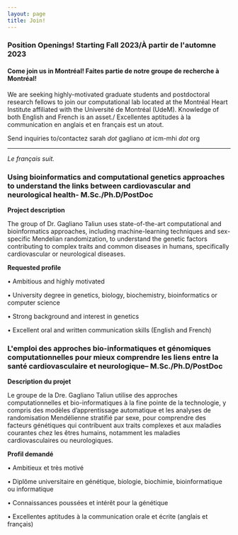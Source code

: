```yaml
---
layout: page
title: Join! 
---
```


### Position Openings! **Starting Fall 2023/À partir de l'automne 2023**

#### <b>Come join us in Montréal! Faites partie de notre groupe de recherche à Montréal! </b>
We are seeking highly-motivated graduate students and postdoctoral research fellows to join our computational lab located at the Montréal Heart Institute affiliated with the Université de Montréal (UdeM).
Knowledge of both English and French is an asset./ Excellentes aptitudes à la communication en anglais et en français est un atout.

Send inquiries to/contactez sarah <i>dot</i> gagliano <i>at</i> icm-mhi <i>dot</i> org

- - - - - 

<i>Le français suit.</i>

### Using bioinformatics and computational genetics approaches to understand the links between cardiovascular and neurological health- M.Sc./Ph.D/PostDoc 

<b>Project description</b> 
<p>The group of Dr. Gagliano Taliun uses state-of-the-art computational and bioinformatics approaches, including machine-learning techniques and sex-specific Mendelian randomization, to understand the genetic factors contributing to complex traits and common diseases in humans, specifically cardiovascular or neurological diseases. </p> 

<b>Requested profile</b>
<p>•	Ambitious and highly motivated</p> 
<p>•	University degree in genetics, biology, biochemistry, bioinformatics or computer science</p> 
<p>•	Strong background and interest in genetics</p>
<p>•	Excellent oral and written communication skills (English and French)</p>

### L'emploi des approches bio-informatiques et génomiques computationnelles pour mieux comprendre les liens entre la santé cardiovasculaire et neurologique– M.Sc./Ph.D/PostDoc 

<b>Description du projet</b> 
<p>Le groupe de la Dre. Gagliano Taliun utilise des approches computationnelles et bio-informatiques à la fine pointe de la technologie, y compris des modèles d’apprentissage automatique et les analyses de randomisation Mendélienne stratifié par sexe, pour comprendre des facteurs génétiques qui contribuent aux traits complexes et aux maladies courantes chez les êtres humains, notamment les maladies cardiovasculaires ou neurologiques. </p> 

<b>Profil demandé</b> 
<p>•	Ambitieux et très motivé</p> 
<p>•	Diplôme universitaire en génétique, biologie, biochimie, bioinformatique ou informatique</p>
<p>•	Connaissances poussées et intérêt pour la génétique</p> 
<p>•	Excellentes aptitudes à la communication orale et écrite (anglais et français)</p>
